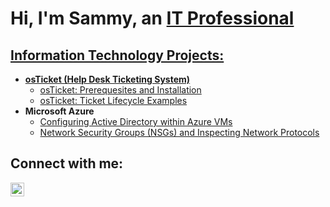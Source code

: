 <h1>Hi, I'm Sammy, an <a href="https://www.linkedin.com/in/sammy-cienfuegos-97438a261/"> IT Professional</h1>
  
  <h2> Information Technology Projects:</h2>
  
  - <b>osTicket (Help Desk Ticketing System)</b>
    - [osTicket: Prerequesites and Installation](https://github.com/samcienfuegos/osticket-prereqs)
    - [osTicket: Ticket Lifecycle Examples](https://github.com/samcienfuegos/ticket-lifecycle)
- <b>Microsoft Azure </b>
    - [Configuring Active Directory within Azure VMs](https://github.com/samcienfuegos/configure-ad)
    - [Network Security Groups (NSGs) and Inspecting Network Protocols](https://github.com/samcienfuegos/azure-network-protocol)
  
 <h2> Connect with me:</h2>
  
[<img align="left" alt="Sammy | LinkedIn" width="22px" src="https://cdn.jsdelivr.net/npm/simple-icons@v3/icons/linkedin.svg"/>][linkedin]

[linkedin]: https://www.linkedin.com/in/sammy-cienfuegos-97438a261/
